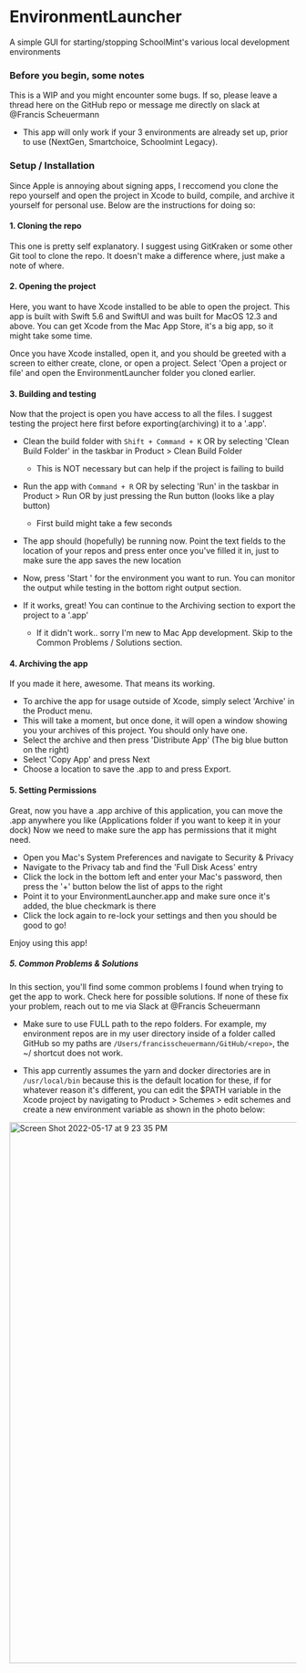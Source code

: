 # EnvironmentLauncher
A simple GUI for starting/stopping SchoolMint's various local development environments



### Before you begin, some notes
This is a WIP and you might encounter some bugs. If so, please leave a thread here on the GitHub repo or message me directly on slack at @Francis Scheuermann

* This app will only work if your 3 environments are already set up, prior to use (NextGen, Smartchoice, Schoolmint Legacy).


### Setup / Installation

Since Apple is annoying about signing apps, I reccomend you clone the repo yourself and open the project in Xcode to build, compile, and archive it yourself for personal use. Below are the instructions for doing so:

#### 1. Cloning the repo
This one is pretty self explanatory. I suggest using GitKraken or some other Git tool to clone the repo. It doesn't make a difference where, just make a note of where.


#### 2. Opening the project
Here, you want to have Xcode installed to be able to open the project. This app is built with Swift 5.6 and SwiftUI and was built for MacOS 12.3 and above.
You can get Xcode from the Mac App Store, it's a big app, so it might take some time.

Once you have Xcode installed, open it, and you should be greeted with a screen to either create, clone, or open a project. Select 'Open a project or file' and open the EnvironmentLauncher folder you cloned earlier.


#### 3. Building and testing
Now that the project is open you have access to all the files. I suggest testing the project here first before exporting(archiving) it to a '.app'.

* Clean the build folder with `Shift + Command + K` OR by selecting 'Clean Build Folder' in the taskbar in Product > Clean Build Folder
  * This is NOT necessary but can help if the project is failing to build

* Run the app with `Command + R` OR by selecting 'Run' in the taskbar in Product > Run OR by just pressing the Run button (looks like a play button)
  * First build might take a few seconds

* The app should (hopefully) be running now. Point the text fields to the location of your repos and press enter once you've filled it in, just to make sure the app saves the new location

* Now, press 'Start <environment>' for the environment you want to run. You can monitor the output while testing in the bottom right output section.
  
* If it works, great! You can continue to the Archiving section to export the project to a '.app'
  * If it didn't work.. sorry I'm new to Mac App development. Skip to the Common Problems / Solutions section.
  

#### 4. Archiving the app
If you made it here, awesome. That means its working.

* To archive the app for usage outside of Xcode, simply select 'Archive' in the Product menu.
* This will take a moment, but once done, it will open a window showing you your archives of this project. You should only have one.
* Select the archive and then press 'Distribute App' (The big blue button on the right)
* Select 'Copy App' and press Next
* Choose a location to save the .app to and press Export.
  
#### 5. Setting Permissions
Great, now you have a .app archive of this application, you can move the .app anywhere you like (Applications folder if you want to keep it in your dock)
Now we need to make sure the app has permissions that it might need.
  
* Open you Mac's System Preferences and navigate to Security & Privacy
* Navigate to the Privacy tab and find the 'Full Disk Acess' entry
* Click the lock in the bottom left and enter your Mac's password, then press the '+' button below the list of apps to the right
* Point it to your EnvironmentLauncher.app and make sure once it's added, the blue checkmark is there
* Click the lock again to re-lock your settings and then you should be good to go!
  
Enjoy using this app!
  
##### 5. Common Problems & Solutions
In this section, you'll find some common problems I found when trying to get the app to work. Check here for possible solutions.
If none of these fix your problem, reach out to me via Slack at @Francis Scheuermann
  
* Make sure to use FULL path to the repo folders. For example, my environment repos are in my user directory inside of a folder called GitHub so my paths are `/Users/francisscheuermann/GitHub/<repo>`, the ~/ shortcut does not work.

* This app currently assumes the yarn and docker directories are in `/usr/local/bin` because this is the default location for these, if for whatever reason it's different, you can edit the $PATH variable in the Xcode project by navigating to Product > Schemes > edit schemes and create a new environment variable as shown in the photo below:
<img width="949" alt="Screen Shot 2022-05-17 at 9 23 35 PM" src="https://user-images.githubusercontent.com/84396585/168944319-9bd92544-0c78-4ce1-bbea-a07b183efe76.png">

